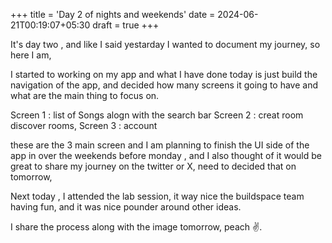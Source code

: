 +++
title = 'Day 2 of nights and weekends'
date = 2024-06-21T00:19:07+05:30
draft = true
+++

It's day two , and like I said yestarday I wanted to document my journey, so here I am,

I started to working on my app and what I have done today is just build the navigation of the app, and decided how many screens it going to have and what are the main thing to focus on.

Screen 1 : list of Songs alogn with the search bar
Screen 2 : creat room discover rooms,
Screen 3 : account

these are the 3 main screen and I am planning to finish the UI side of the app in over the weekends before monday , and I also thought of it would be great to share my journey on the twitter or X, need to decided that on tomorrow,

Next today , I attended the lab session, it way nice the buildspace team having fun, and it was nice pounder around other ideas.

I share the process along with the image tomorrow, peach ✌️.
